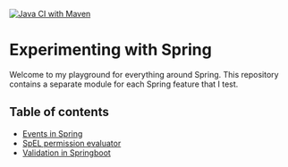 [![Java CI with Maven](https://github.com/pedrodovale/experimenting-with-spring/actions/workflows/maven.yml/badge.svg?branch=main)](https://github.com/pedrodovale/experimenting-with-spring/actions/workflows/maven.yml)

# Experimenting with Spring

Welcome to my playground for everything around Spring. This repository contains a separate
module for each Spring feature that I test.

## Table of contents
- [Events in Spring](spring-events/README.md) 
- [SpEL permission evaluator](spring-el-permission-evaluator/README.md)
- [Validation in Springboot](spring-validation/README.md)
